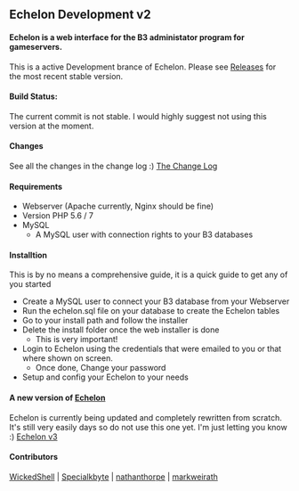 ## Echelon Development v2
#### Echelon is a web interface for the B3 administator program for gameservers.

This is a active Development brance of Echelon. Please see [Releases](https://github.com/MichaelHillcox/Legacy-Echelon/releases) for the most recent stable version.

#### Build Status:
The current commit is not stable. I would highly suggest not using this version at the moment.

#### Changes
See all the changes in the change log :)
[The Change Log](ChangeLog.md)

#### Requirements
- Webserver (Apache currently, Nginx should be fine)
- Version PHP 5.6 / 7
- MySQL
    - A MySQL user with connection rights to your B3 databases

#### Installtion
This is by no means a comprehensive guide, it is a quick guide to get any of you started
- Create a MySQL user to connect your B3 database from your Webserver
- Run the echelon.sql file on your database to create the Echelon tables
- Go to your install path and follow the installer
- Delete the install folder once the web installer is done
    - This is very important!
- Login to Echelon using the credentials that were emailed to you or that where shown on screen.
    - Once done, Change your password
- Setup and config your Echelon to your needs

#### A new version of [Echelon](https://github.com/MichaelHillcox/Echelon)
Echelon is currently being updated and completely rewritten from scratch. It's still very easily days so do not use this one yet. I'm just letting you know :) [Echelon v3](https://github.com/MichaelHillcox/Echelon)

#### Contributors
[WickedShell](https://github.com/WickedShell) |
[Specialkbyte](https://github.com/Specialkbyte) |
[nathanthorpe](https://github.com/nathanthorpe) |
[markweirath](https://github.com/markweirath)
